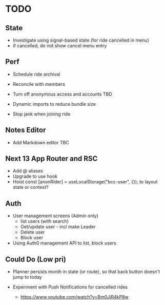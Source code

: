 # TODO

## State

- Investigate using signal-based state (for ride cancelled in menu)
- if cancelled, do not show cancel menu entry

## Perf

- Schedule ride archival
- Reconcile with members
- Turn off anonymous access and accounts TBD

- Dynamic imports to reduce bundle size
- Stop jank when joining ride

## Notes Editor

- Add Markdown editor TBC

## Next 13 App Router and RSC

- Add @ aliases
- Upgrade to use hook
- Hoist const [anonRider] = useLocalStorage<AnonymousUser>("bcc-user", {}); to layout state or context?

## Auth

- User management screens (Admin only)
  - list users (with search)
  - Get/update user - incl make Leader
  - Delete user
  - Block user
- Using Auth0 management API to list, block users

## Could Do (Low pri)

- Planner persists month in state (or route), so that back button doesn't jump to today
- Experiment with Push Notifications for cancelled rides

  - https://www.youtube.com/watch?v=Bm0JjR4kP8w
